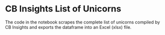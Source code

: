 # CB Insights List of Unicorns
The code in the notebook scrapes the complete list of unicorns compiled by CB Insights and exports the dataframe into an Excel (xlsx) file.
